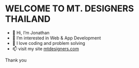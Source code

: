 <h1>WELCOME TO MT. DESIGNERS THAILAND</h1>

- 👋 Hi, I’m Jonathan
- 👀 I’m interested in Web & App Development
- 🌱 I love coding and problem solving
- 📫 visit my site  <a href="https://mtdesigners.com/">mtdesigners.com</a>

Thank you
